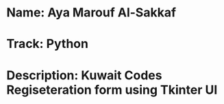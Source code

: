# Name: Aya Marouf Al-Sakkaf
# Track: Python
# Description: Kuwait Codes Regiseteration form using Tkinter UI 


